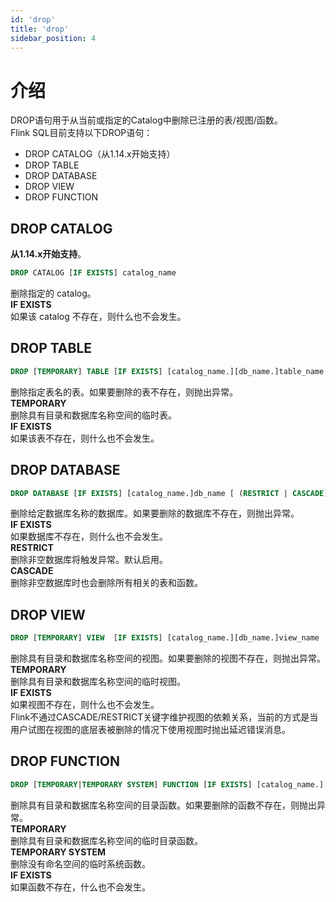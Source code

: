 ```yaml
---
id: 'drop'
title: 'drop'
sidebar_position: 4
---
```


# 介绍

DROP语句用于从当前或指定的Catalog中删除已注册的表/视图/函数。<br>
Flink SQL目前支持以下DROP语句：

* DROP CATALOG（从1.14.x开始支持）
* DROP TABLE
* DROP DATABASE
* DROP VIEW
* DROP FUNCTION

## DROP CATALOG

**从1.14.x开始支持**。<br>

```sql
DROP CATALOG [IF EXISTS] catalog_name
```

删除指定的 catalog。<br>
**IF EXISTS**<br>
如果该 catalog 不存在，则什么也不会发生。

## DROP TABLE

```sql
DROP [TEMPORARY] TABLE [IF EXISTS] [catalog_name.][db_name.]table_name
```

删除指定表名的表。如果要删除的表不存在，则抛出异常。<br>
**TEMPORARY**<br>
删除具有目录和数据库名称空间的临时表。<br>
**IF EXISTS**<br>
如果该表不存在，则什么也不会发生。

## DROP DATABASE

```sql
DROP DATABASE [IF EXISTS] [catalog_name.]db_name [ (RESTRICT | CASCADE) ]
```

删除给定数据库名称的数据库。如果要删除的数据库不存在，则抛出异常。<br>
**IF EXISTS**<br>
如果数据库不存在，则什么也不会发生。<br>
**RESTRICT**<br>
删除非空数据库将触发异常。默认启用。<br>
**CASCADE**<br>
删除非空数据库时也会删除所有相关的表和函数。

## DROP VIEW

```sql
DROP [TEMPORARY] VIEW  [IF EXISTS] [catalog_name.][db_name.]view_name
```

删除具有目录和数据库名称空间的视图。如果要删除的视图不存在，则抛出异常。<br>
**TEMPORARY**<br>
删除具有目录和数据库名称空间的临时视图。<br>
**IF EXISTS**<br>
如果视图不存在，则什么也不会发生。<br>
Flink不通过CASCADE/RESTRICT关键字维护视图的依赖关系，当前的方式是当用户试图在视图的底层表被删除的情况下使用视图时抛出延迟错误消息。

## DROP FUNCTION

```sql
DROP [TEMPORARY|TEMPORARY SYSTEM] FUNCTION [IF EXISTS] [catalog_name.][db_name.]function_name
```

删除具有目录和数据库名称空间的目录函数。如果要删除的函数不存在，则抛出异常。<br>
**TEMPORARY**<br>
删除具有目录和数据库名称空间的临时目录函数。<br>
**TEMPORARY SYSTEM**<br>
删除没有命名空间的临时系统函数。<br>
**IF EXISTS**<br>
如果函数不存在，什么也不会发生。
